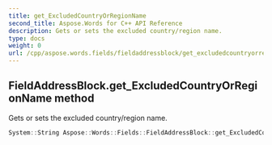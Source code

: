 ```yaml
---
title: get_ExcludedCountryOrRegionName
second_title: Aspose.Words for C++ API Reference
description: Gets or sets the excluded country/region name. 
type: docs
weight: 0
url: /cpp/aspose.words.fields/fieldaddressblock/get_excludedcountryorregionname/
---
```

## FieldAddressBlock.get_ExcludedCountryOrRegionName method


Gets or sets the excluded country/region name.

```cpp
System::String Aspose::Words::Fields::FieldAddressBlock::get_ExcludedCountryOrRegionName()
```

